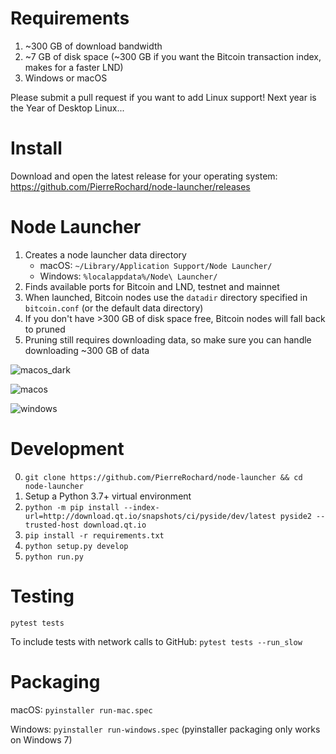 # Requirements
1. ~300 GB of download bandwidth
2. ~7 GB of disk space (~300 GB if you want the Bitcoin transaction index, makes for a faster LND)
3. Windows or macOS

Please submit a pull request if you want to add Linux support! Next year is the Year of Desktop Linux...


# Install 

Download and open the latest release for your operating system: 
https://github.com/PierreRochard/node-launcher/releases

# Node Launcher

1. Creates a node launcher data directory 
    * macOS: `~/Library/Application Support/Node Launcher/`
    * Windows: `%localappdata%/Node\ Launcher/`
2. Finds available ports for Bitcoin and LND, testnet and mainnet
3. When launched, Bitcoin nodes use the `datadir` directory specified in `bitcoin.conf` (or the default data directory)
4. If you don't have >300 GB of disk space free, Bitcoin nodes will fall back to pruned
5. Pruning still requires downloading data, so make sure you can handle downloading ~300 GB of data


![macos_dark](https://raw.githubusercontent.com/PierreRochard/node-launcher/master/dark_macos.png)

![macos](https://raw.githubusercontent.com/PierreRochard/node-launcher/master/macos.jpg)

![windows](https://raw.githubusercontent.com/PierreRochard/node-launcher/master/windows.jpg)

# Development

0. `git clone https://github.com/PierreRochard/node-launcher && cd node-launcher`
1. Setup a Python 3.7+ virtual environment
2. `python -m pip install --index-url=http://download.qt.io/snapshots/ci/pyside/dev/latest pyside2 --trusted-host download.qt.io`
3. `pip install -r requirements.txt`
4. `python setup.py develop`
5. `python run.py`

# Testing

`pytest tests`

To include tests with network calls to GitHub:
`pytest tests --run_slow`


# Packaging

macOS: `pyinstaller run-mac.spec`

Windows: `pyinstaller run-windows.spec` (pyinstaller packaging only works on Windows 7)